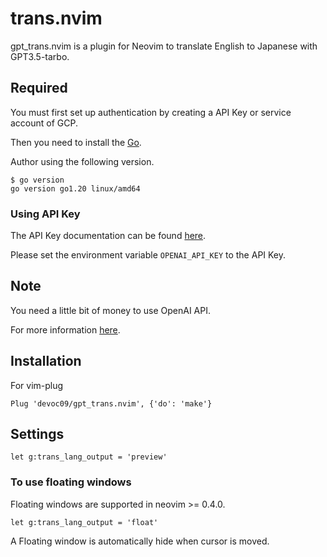 # trans.nvim

gpt_trans.nvim is a plugin for Neovim to translate English to Japanese with GPT3.5-tarbo.

## Required

You must first set up authentication by creating a API Key or service account of GCP.

Then you need to install the [Go](https://go.dev/doc/install).

Author using the following version.
```
$ go version
go version go1.20 linux/amd64
```

### Using API Key

The API Key documentation can be found [here](https://platform.openai.com/docs/guides/production-best-practices/api-keys).

Please set the environment variable `OPENAI_API_KEY` to the API Key.

## Note

You need a little bit of money to use OpenAI API.

For more information [here](https://openai.com/pricing).

## Installation

For vim-plug
```viml
Plug 'devoc09/gpt_trans.nvim', {'do': 'make'}
```

## Settings

```viml
let g:trans_lang_output = 'preview'
```

### To use floating windows

Floating windows are supported in neovim >= 0.4.0.

```viml
let g:trans_lang_output = 'float'
```

A Floating window is automatically hide when cursor is moved.
